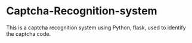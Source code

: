 # Captcha-Recognition-system
This is a captcha recognition system using Python, flask, used to identify the captcha code. 
